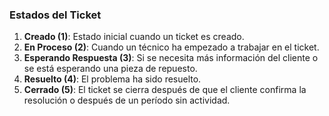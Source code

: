 
### Estados del Ticket

1. **Creado (1)**: Estado inicial cuando un ticket es creado.
2. **En Proceso (2)**: Cuando un técnico ha empezado a trabajar en el ticket.
3. **Esperando Respuesta (3)**: Si se necesita más información del cliente o se está esperando una pieza de repuesto.
4. **Resuelto (4)**: El problema ha sido resuelto.
5. **Cerrado (5)**: El ticket se cierra después de que el cliente confirma la resolución o después de un período sin actividad.

